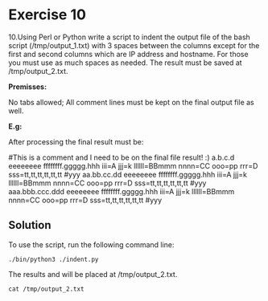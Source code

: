 # Exercise 10

10.Using Perl or Python write a script to indent the output file of the bash script (/tmp/output_1.txt) with 3 spaces between the columns except for the first and second columns which are IP address and hostname. For those you must use as much spaces as needed. The result must be saved at /tmp/output_2.txt.


**Premisses:**

No tabs allowed;
All comment lines must be kept on the final output file as well.

**E.g:**

After processing the final result must be:

#This is a comment and I need to be on the final file result! :) 
a.b.c.d                 eeeeeeee   ffffffff.ggggg.hhh   iii=A   jjj=k   llllll=BBmmm   nnnn=CC   ooo=pp   rrr=D   sss=tt,tt,tt,tt,tt,tt   #yyy
aa.bb.cc.dd         eeeeeeee   ffffffff.ggggg.hhh   iii=A   jjj=k   llllll=BBmmm   nnnn=CC   ooo=pp   rrr=D   sss=tt,tt,tt,tt,tt,tt   #yyy
aaa.bbb.ccc.ddd   eeeeeeee   ffffffff.ggggg.hhh   iii=A   jjj=k   llllll=BBmmm   nnnn=CC   ooo=pp   rrr=D   sss=tt,tt,tt,tt,tt,tt   #yyy

## **Solution**

To use the script, run the following command line:

`./bin/python3 ./indent.py`

The results and will be placed at /tmp/output_2.txt.

`cat /tmp/output_2.txt`
